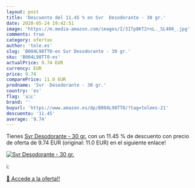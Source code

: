 ```yaml
---
layout: post
title: 'Descuento del 11.45 % en Svr  Desodorante - 30 gr.'
date: 2020-05-24 19:42:51
image: 'https://m.media-amazon.com/images/I/31Tp8KT2+nL._SL400_.jpg'
comments: true
category: ofertas
author: 'tole.es'
slug: 'B004L98TT0-es Svr Desodorante - 30 gr.'
sku: 'B004L98TT0-es'
actualPrice: 9.74 EUR
currency: EUR
price: 9.74
comparePrice: 11.0 EUR
prodname: 'Svr  Desodorante - 30 gr.'
country: 'es'
flag: '🇪🇸'
brand: ''
buyurl: 'https://www.amazon.es/dp/B004L98TT0/?tag=tolees-21'
descuento: '11.45'
average: '9.74'
---
```


Tienes [Svr  Desodorante - 30 gr.](https://www.amazon.es/dp/B004L98TT0/?tag=tolees-21) con un 11.45 % de descuento con precio de oferta de 9.74 EUR (original: 11.0 EUR) en el siguiente enlace!

[![Svr  Desodorante - 30 gr.](https://m.media-amazon.com/images/I/31Tp8KT2+nL._SL400_.jpg)](https://www.amazon.es/dp/B004L98TT0/?tag=tolees-21)

ℹ️:


[🛒 Accede a la oferta!!](https://www.amazon.es/dp/B004L98TT0/?tag=tolees-21)
